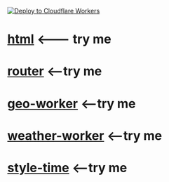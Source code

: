 [![Deploy to Cloudflare Workers](https://deploy.workers.cloudflare.com/button)](https://deploy.workers.cloudflare.com/?url=https://github.com/YOURUSERNAME/YOURREPO)
# <a href="https://html.jessejesse.workers.dev">html</a> <--- try me <br>
# <a href="https://itty-bitty-router.jessejesse.workers.dev">router</a> <--try me<br>
# <a href="https://r2.jessejesse.workers.dev">geo-worker</a> <--try me<br>
# <a href="https://sunshine.jessejesse.workers.dev">weather-worker</a> <--try me<br>
# <a href="https://timeofday.jessejesse.workers.dev">style-time</a> <--try me<br>
